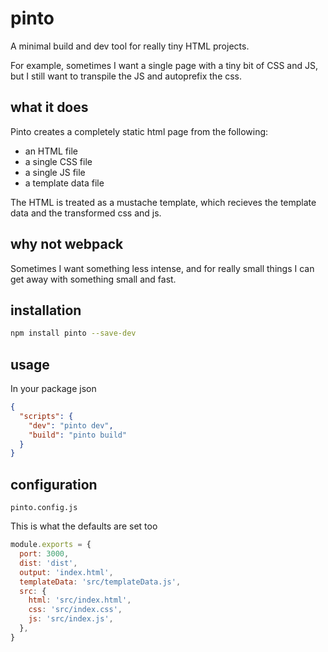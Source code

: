 # pinto

A minimal build and dev tool for really tiny HTML projects.

For example, sometimes I want a single page with a tiny bit of CSS and JS, but I still want to transpile the JS and autoprefix the css.

## what it does

Pinto creates a completely static html page from the following:

* an HTML file
* a single CSS file
* a single JS file
* a template data file

The HTML is treated as a mustache template, which recieves 
the template data and the transformed css and js.

## why not webpack

Sometimes I want something less intense, and for really small things I can get away with something small and fast.

## installation

```bash
npm install pinto --save-dev
```

## usage

In your package json

```json
{
  "scripts": {
    "dev": "pinto dev",
    "build": "pinto build"
  }
}
```

## configuration
`pinto.config.js`

This is what the defaults are set too

```javascript
module.exports = {
  port: 3000,
  dist: 'dist',
  output: 'index.html',
  templateData: 'src/templateData.js',
  src: {
    html: 'src/index.html',
    css: 'src/index.css',
    js: 'src/index.js',
  },
}
```
